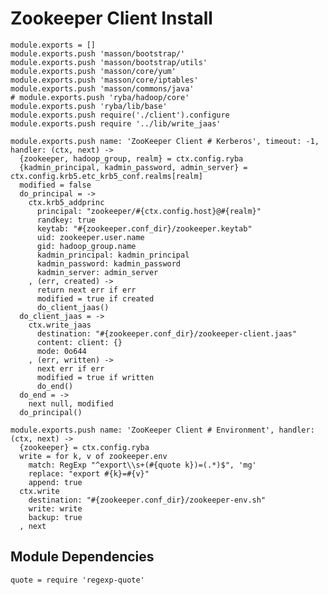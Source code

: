 
# Zookeeper Client Install

    module.exports = []
    module.exports.push 'masson/bootstrap/'
    module.exports.push 'masson/bootstrap/utils'
    module.exports.push 'masson/core/yum'
    module.exports.push 'masson/core/iptables'
    module.exports.push 'masson/commons/java'
    # module.exports.push 'ryba/hadoop/core'
    module.exports.push 'ryba/lib/base'
    module.exports.push require('./client').configure
    module.exports.push require '../lib/write_jaas'

    module.exports.push name: 'ZooKeeper Client # Kerberos', timeout: -1, handler: (ctx, next) ->
      {zookeeper, hadoop_group, realm} = ctx.config.ryba
      {kadmin_principal, kadmin_password, admin_server} = ctx.config.krb5.etc_krb5_conf.realms[realm]
      modified = false
      do_principal = ->
        ctx.krb5_addprinc
          principal: "zookeeper/#{ctx.config.host}@#{realm}"
          randkey: true
          keytab: "#{zookeeper.conf_dir}/zookeeper.keytab"
          uid: zookeeper.user.name
          gid: hadoop_group.name
          kadmin_principal: kadmin_principal
          kadmin_password: kadmin_password
          kadmin_server: admin_server
        , (err, created) ->
          return next err if err
          modified = true if created
          do_client_jaas()
      do_client_jaas = ->
        ctx.write_jaas
          destination: "#{zookeeper.conf_dir}/zookeeper-client.jaas"
          content: client: {}
          mode: 0o644
        , (err, written) ->
          next err if err
          modified = true if written
          do_end()
      do_end = ->
        next null, modified
      do_principal()

    module.exports.push name: 'ZooKeeper Client # Environment', handler: (ctx, next) ->
      {zookeeper} = ctx.config.ryba
      write = for k, v of zookeeper.env
        match: RegExp "^export\\s+(#{quote k})=(.*)$", 'mg'
        replace: "export #{k}=#{v}"
        append: true
      ctx.write
        destination: "#{zookeeper.conf_dir}/zookeeper-env.sh"
        write: write
        backup: true
      , next

## Module Dependencies

    quote = require 'regexp-quote'

